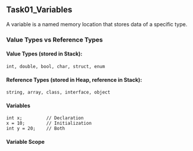 ## Task01_Variables
A variable is a named memory location that stores data of a specific type.

### Value Types vs Reference Types

#### Value Types (stored in Stack):
 ```
 int, double, bool, char, struct, enum
 ```

 #### Reference Types (stored in Heap, reference in Stack):
 ```
 string, array, class, interface, object
 ```
#### Variables
 ```
 int x;         // Declaration
x = 10;        // Initialization
int y = 20;    // Both
 ```

#### Variable Scope